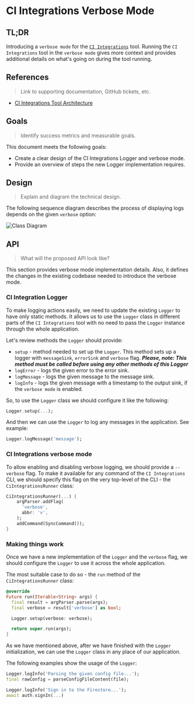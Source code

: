 # CI Integrations Verbose Mode

## TL;DR

Introducing a `verbose mode` for the [`CI Integrations`](https://github.com/platform-platform/monorepo/tree/master/metrics/ci_integrations) tool. Running the `CI Integrations` tool in the `verbose mode` gives more context and provides additional details on what's going on during the tool running.

## References
> Link to supporting documentation, GitHub tickets, etc.

- [CI Integrations Tool Architecture](https://github.com/platform-platform/monorepo/blob/master/metrics/ci_integrations/docs/01_ci_integration_module_architecture.md)

## Goals
> Identify success metrics and measurable goals.

This document meets the following goals: 
- Create a clear design of the CI Integrations Logger and verbose mode.
- Provide an overview of steps the new Logger implementation requires.

## Design
> Explain and diagram the technical design.

The following sequence diagram describes the process of displaying logs depends on the given `verbose` option:

![Class Diagram](http://www.plantuml.com/plantuml/proxy?cache=no&fmt=svg&src=https://raw.githubusercontent.com/platform-platform/monorepo/master/metrics/ci_integrations/docs/diagrams/ci_integrations_verbose_mode_diagram.puml)

## API
> What will the proposed API look like?

This section provides verbose mode implementation details. Also, it defines the changes in the existing codebase needed to introduce the verbose mode.

### CI Integration Logger

To make logging actions easily, we need to update the existing `Logger` to have only static methods. It allows us to use the `Logger` class in different parts of the `CI Integrations` tool with no need to pass the `Logger` instance through the whole application.

Let's review methods the `Logger` should provide:

 - `setup` - method needed to set up the `Logger`. This method sets up a logger with `messageSink`, `errorSink` and `verbose` flag. _**Please, note: This method must be called before using any other methods of this Logger**_
 - `logError` - logs the given error to the error sink.
 - `logMessage` - logs the given message to the message sink.
 - `logInfo` - logs the given message with a timestamp to the output sink, if the `verbose mode` is enabled.

So, to use the `Logger` class we should configure it like the following:

```dart
Logger.setup(...);
```

And then we can use the `Logger` to log any messages in the application. See example:

```dart
Logger.logMessage('message');
```

### CI Integrations verbose mode

To allow enabling and disabling verbose logging, we should provide a `--verbose` flag. To make it available for any command of the `CI Integrations` CLI, we should specify this flag on the very top-level of the CLI - the `CiIntegrationsRunner` class:

```dart
CiIntegrationsRunner(...) {
    argParser.addFlag(
      'verbose',
      abbr: 'v',
    );
    addCommand(SyncCommand());
}
```

### Making things work

Once we have a new implementation of the `Logger` and the `verbose` flag, we should configure the `Logger` to use it across the whole application.

The most suitable case to do so - the `run` method of the `CiIntegrationsRunner` class:

```dart
@override
Future run(Iterable<String> args) {
  final result = argParser.parse(args);
  final verbose = result['verbose'] as bool;

  Logger.setup(verbose: verbose);

  return super.run(args);
}
```

As we have mentioned above, after we have finished with the `Logger` initialization, we can use the `Logger` class in any place of our application. 

The following examples show the usage of the `Logger`: 

```dart
Logger.logInfo('Parsing the given config file...');
final rawConfig = parseConfigFileContent(file);
```

```dart
Logger.logInfo('Sign in to the Firestore...');
await auth.signIn(...)
```
